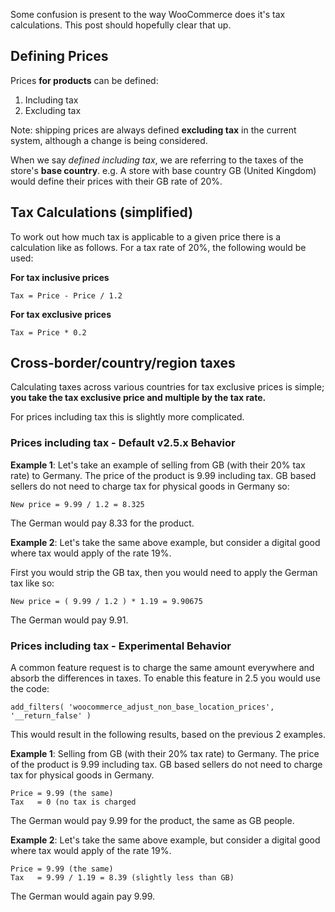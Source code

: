 Some confusion is present to the way WooCommerce does it's tax calculations. This post should hopefully clear that up.

## Defining Prices

Prices **for products** can be defined:

1. Including tax
2. Excluding tax

Note: shipping prices are always defined **excluding tax** in the current system, although a change is being considered.

When we say _defined including tax_, we are referring to the taxes of the store's **base country**. e.g. A store with base country GB (United Kingdom) would define their prices with their GB rate of 20%.

## Tax Calculations (simplified)

To work out how much tax is applicable to a given price there is a calculation like as follows. For a tax rate of 20%, the following would be used:

**For tax inclusive prices**

    Tax = Price - Price / 1.2

**For tax exclusive prices**

    Tax = Price * 0.2

## Cross-border/country/region taxes

Calculating taxes across various countries for tax exclusive prices is simple; **you take the tax exclusive price and multiple by the tax rate.**

For prices including tax this is slightly more complicated.

### Prices including tax - Default v2.5.x Behavior

**Example 1**: Let's take an example of selling from GB (with their 20% tax rate) to Germany. The price of the product is 9.99 including tax. GB based sellers do not need to charge tax for physical goods in Germany so:

    New price = 9.99 / 1.2 = 8.325

The German would pay 8.33 for the product.

**Example 2**: Let's take the same above example, but consider a digital good where tax would apply of the rate 19%.

First you would strip the GB tax, then you would need to apply the German tax like so:

    New price = ( 9.99 / 1.2 ) * 1.19 = 9.90675

The German would pay 9.91.

### Prices including tax - Experimental Behavior

A common feature request is to charge the same amount everywhere and absorb the differences in taxes. To enable this feature in 2.5 you would use the code:

    add_filters( 'woocommerce_adjust_non_base_location_prices', '__return_false' )

This would result in the following results, based on the previous 2 examples. 

**Example 1**: Selling from GB (with their 20% tax rate) to Germany. The price of the product is 9.99 including tax. GB based sellers do not need to charge tax for physical goods in Germany.

    Price = 9.99 (the same)
    Tax   = 0 (no tax is charged

The German would pay 9.99 for the product, the same as GB people.

**Example 2**: Let's take the same above example, but consider a digital good where tax would apply of the rate 19%.

    Price = 9.99 (the same)
    Tax   = 9.99 / 1.19 = 8.39 (slightly less than GB)

The German would again pay 9.99.

